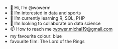 - 👋 Hi, I’m @wowerm
- 👀 I’m interested in data and sports
- 🌱 I’m currently learning R, SQL, PHP
- 💞️ I’m looking to collaborate on data science
- 📫 How to reach me :wower.michal19@gmail.com
- my favourite colour: blue
- favourite film: The Lord of the Rings

<!---
wowerm/wowerm is a ✨ special ✨ repository because its `README.md` (this file) appears on your GitHub profile.
You can click the Preview link to take a look at your changes.
--->

